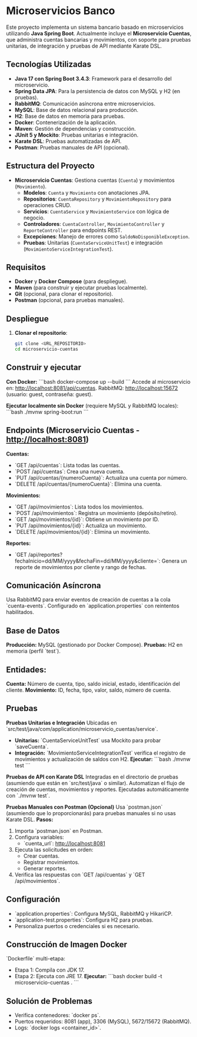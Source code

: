 # Microservicios Banco

Este proyecto implementa un sistema bancario basado en microservicios utilizando **Java Spring Boot**. Actualmente incluye el **Microservicio Cuentas**, que administra cuentas bancarias y movimientos, con soporte para pruebas unitarias, de integración y pruebas de API mediante Karate DSL.

## Tecnologías Utilizadas

- **Java 17 con Spring Boot 3.4.3**: Framework para el desarrollo del microservicio.
- **Spring Data JPA**: Para la persistencia de datos con MySQL y H2 (en pruebas).
- **RabbitMQ**: Comunicación asíncrona entre microservicios.
- **MySQL**: Base de datos relacional para producción.
- **H2**: Base de datos en memoria para pruebas.
- **Docker**: Contenerización de la aplicación.
- **Maven**: Gestión de dependencias y construcción.
- **JUnit 5 y Mockito**: Pruebas unitarias e integración.
- **Karate DSL**: Pruebas automatizadas de API.
- **Postman**: Pruebas manuales de API (opcional).

## Estructura del Proyecto

- **Microservicio Cuentas**: Gestiona cuentas (`Cuenta`) y movimientos (`Movimiento`).
  - **Modelos**: `Cuenta` y `Movimiento` con anotaciones JPA.
  - **Repositorios**: `CuentaRepository` y `MovimientoRepository` para operaciones CRUD.
  - **Servicios**: `CuentaService` y `MovimientoService` con lógica de negocio.
  - **Controladores**: `CuentaController`, `MovimientoController` y `ReporteController` para endpoints REST.
  - **Excepciones**: Manejo de errores como `SaldoNoDisponibleException`.
  - **Pruebas**: Unitarias (`CuentaServiceUnitTest`) e integración (`MovimientoServiceIntegrationTest`).

## Requisitos

- **Docker** y **Docker Compose** (para despliegue).
- **Maven** (para construir y ejecutar pruebas localmente).
- **Git** (opcional, para clonar el repositorio).
- **Postman** (opcional, para pruebas manuales).

## Despliegue

1. **Clonar el repositorio**:
   ```bash
   git clone <URL_REPOSITORIO>
   cd microservicio-cuentas

## Construir y ejecutar

**Con Docker:**
\`\`\`bash
docker-compose up --build
\`\`\`
Accede al microservicio en: [http://localhost:8081/api/cuentas](http://localhost:8081/api/cuentas).
RabbitMQ: [http://localhost:15672](http://localhost:15672) (usuario: guest, contraseña: guest).

**Ejecutar localmente sin Docker** (requiere MySQL y RabbitMQ locales):
\`\`\`bash
./mvnw spring-boot:run
\`\`\`

## Endpoints (Microservicio Cuentas - [http://localhost:8081](http://localhost:8081))

**Cuentas:**
- \`GET /api/cuentas\`: Lista todas las cuentas.
- \`POST /api/cuentas\`: Crea una nueva cuenta.
- \`PUT /api/cuentas/{numeroCuenta}\`: Actualiza una cuenta por número.
- \`DELETE /api/cuentas/{numeroCuenta}\`: Elimina una cuenta.

**Movimientos:**
- \`GET /api/movimientos\`: Lista todos los movimientos.
- \`POST /api/movimientos\`: Registra un movimiento (depósito/retiro).
- \`GET /api/movimientos/{id}\`: Obtiene un movimiento por ID.
- \`PUT /api/movimientos/{id}\`: Actualiza un movimiento.
- \`DELETE /api/movimientos/{id}\`: Elimina un movimiento.

**Reportes:**
- \`GET /api/reportes?fechaInicio=dd/MM/yyyy&fechaFin=dd/MM/yyyy&cliente=<identificacion>\`: Genera un reporte de movimientos por cliente y rango de fechas.

## Comunicación Asíncrona

Usa RabbitMQ para enviar eventos de creación de cuentas a la cola \`cuenta-events\`.
Configurado en \`application.properties\` con reintentos habilitados.

## Base de Datos

**Producción:** MySQL (gestionado por Docker Compose).
**Pruebas:** H2 en memoria (perfil \`test\`).

## Entidades:

**Cuenta:** Número de cuenta, tipo, saldo inicial, estado, identificación del cliente.
**Movimiento:** ID, fecha, tipo, valor, saldo, número de cuenta.

## Pruebas

**Pruebas Unitarias e Integración**
Ubicadas en \`src/test/java/com/application/microservicio_cuentas/service\`.
- **Unitarias:** \`CuentaServiceUnitTest\` usa Mockito para probar \`saveCuenta\`.
- **Integración:** \`MovimientoServiceIntegrationTest\` verifica el registro de movimientos y actualización de saldos con H2.
**Ejecutar:**
\`\`\`bash
./mvnw test
\`\`\`

**Pruebas de API con Karate DSL**
Integradas en el directorio de pruebas (asumiendo que están en \`src/test/java\` o similar).
Automatizan el flujo de creación de cuentas, movimientos y reportes.
Ejecutadas automáticamente con \`./mvnw test\`.

**Pruebas Manuales con Postman (Opcional)**
Usa \`postman.json\` (asumiendo que lo proporcionarás) para pruebas manuales si no usas Karate DSL.
**Pasos:**
1. Importa \`postman.json\` en Postman.
2. Configura variables:
    - \`cuenta_url\`: [http://localhost:8081](http://localhost:8081)
3. Ejecuta las solicitudes en orden:
    - Crear cuentas.
    - Registrar movimientos.
    - Generar reportes.
4. Verifica las respuestas con \`GET /api/cuentas\` y \`GET /api/movimientos\`.

## Configuración

- \`application.properties\`: Configura MySQL, RabbitMQ y HikariCP.
- \`application-test.properties\`: Configura H2 para pruebas.
- Personaliza puertos o credenciales si es necesario.

## Construcción de Imagen Docker

\`Dockerfile\` multi-etapa:
- Etapa 1: Compila con JDK 17.
- Etapa 2: Ejecuta con JRE 17.
**Ejecutar:**
\`\`\`bash
docker build -t microservicio-cuentas .
\`\`\`

## Solución de Problemas

- Verifica contenedores: \`docker ps\`.
- Puertos requeridos: 8081 (app), 3306 (MySQL), 5672/15672 (RabbitMQ).
- Logs: \`docker logs <container_id>\`.